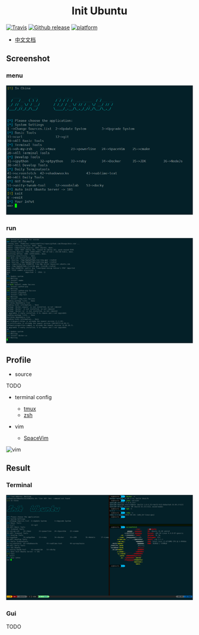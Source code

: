<h1 align="center">Init Ubuntu</h1>

[![Travis](https://img.shields.io/travis/XuCcc/InitUbuntu.svg?style=plastic)]()
[![Github release](https://img.shields.io/badge/release-0.1.0-green.svg)](https://github.com/XuCcc/InitUbuntu/releases/tag/0.1.0)
[![platform](https://img.shields.io/badge/platform-ubuntu-lightgrey.svg)]()

- [中文文档](README-zh.md)

## Screenshot

### menu

![menu](.images/menu.png)

### run

![run](.images/run.png)

## Profile

- source

TODO

- terminal config
	- [tmux](https://gist.github.com/XuCcc/5e6b50e0d07f7c82b8f880e2ad59b6a9)
    - [zsh](https://gist.github.com/XuCcc/9859c4721ccc4949c8583d3202fc6483)

- vim
	- [SpaceVim](http://spacevim.org) 

![vim](./images/vim.png)

## Result

### Terminal

![term](.images/term.png)

### Gui

TODO
